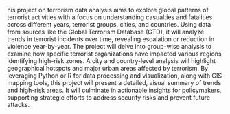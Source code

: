 his project on terrorism data analysis aims to explore global patterns of terrorist activities with a focus on understanding casualties and fatalities across different years, terrorist groups, cities, and countries. Using data from sources like the Global Terrorism Database (GTD), it will analyze trends in terrorist incidents over time, revealing escalation or reduction in violence year-by-year. The project will delve into group-wise analysis to examine how specific terrorist organizations have impacted various regions, identifying high-risk zones. A city and country-level analysis will highlight geographical hotspots and major urban areas affected by terrorism. By leveraging Python or R for data processing and visualization, along with GIS mapping tools, this project will present a detailed, visual summary of trends and high-risk areas. It will culminate in actionable insights for policymakers, supporting strategic efforts to address security risks and prevent future attacks.
